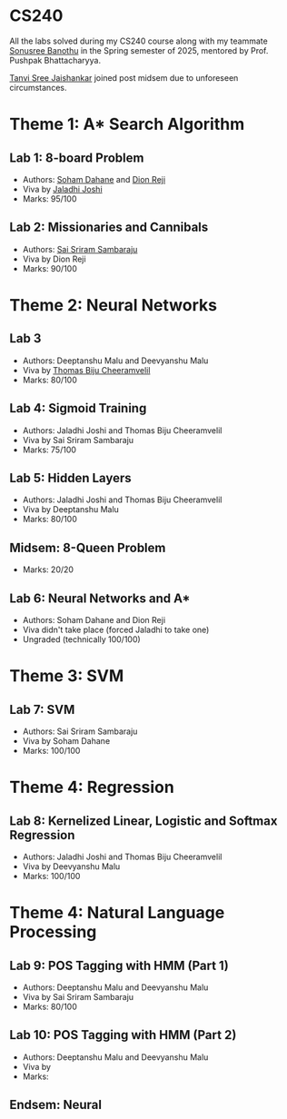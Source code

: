# CS240

All the labs solved during my CS240 course along with my teammate [Sonusree Banothu](https://github.com/sonu-debugger) in the Spring semester of 2025, mentored by Prof. Pushpak Bhattacharyya.

[Tanvi Sree Jaishankar](https://github.com/TanviSree) joined post midsem due to unforeseen circumstances.

# Theme 1: A* Search Algorithm

## Lab 1: 8-board Problem

- Authors: [Soham Dahane](https://github.com/SohamD1234) and [Dion Reji](https://github.com/dionreji)
- Viva by [Jaladhi Joshi](https://github.com/JaladhiJ)
- Marks: 95/100

## Lab 2: Missionaries and Cannibals

- Authors: [Sai Sriram Sambaraju](https://github.com/Saisriramsambaraju)
- Viva by Dion Reji
- Marks: 90/100

# Theme 2: Neural Networks

## Lab 3

- Authors: Deeptanshu Malu and Deevyanshu Malu
- Viva by [Thomas Biju Cheeramvelil](https://github.com/megamind1729)
- Marks: 80/100

## Lab 4: Sigmoid Training

- Authors: Jaladhi Joshi and Thomas Biju Cheeramvelil
- Viva by Sai Sriram Sambaraju
- Marks: 75/100

## Lab 5: Hidden Layers

- Authors: Jaladhi Joshi and Thomas Biju Cheeramvelil
- Viva by Deeptanshu Malu 
- Marks: 80/100

## Midsem: 8-Queen Problem

- Marks: 20/20

## Lab 6: Neural Networks and A*

- Authors: Soham Dahane and Dion Reji
- Viva didn't take place (forced Jaladhi to take one)
- Ungraded (technically 100/100)

# Theme 3: SVM

## Lab 7: SVM

- Authors: Sai Sriram Sambaraju
- Viva by Soham Dahane
- Marks: 100/100

# Theme 4: Regression

## Lab 8: Kernelized Linear, Logistic and Softmax Regression

- Authors: Jaladhi Joshi and Thomas Biju Cheeramvelil
- Viva by Deevyanshu Malu
- Marks: 100/100

# Theme 4: Natural Language Processing

## Lab 9: POS Tagging with HMM (Part 1)

- Authors: Deeptanshu Malu and Deevyanshu Malu
- Viva by Sai Sriram Sambaraju
- Marks: 80/100

## Lab 10: POS Tagging with HMM (Part 2)

- Authors: Deeptanshu Malu and Deevyanshu Malu
- Viva by
- Marks: 

## Endsem: Neural 


